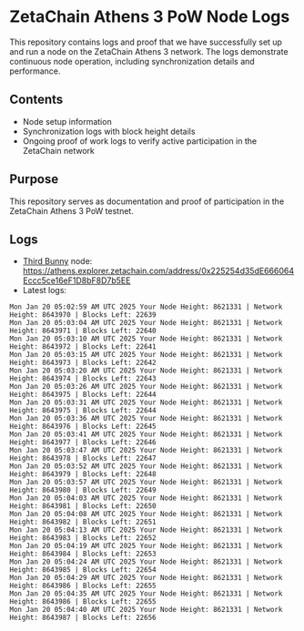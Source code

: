 # ZetaChain Athens 3 PoW Node Logs
This repository contains logs and proof that we have successfully set up and run a node on the ZetaChain Athens 3 network. The logs demonstrate continuous node operation, including synchronization details and performance.

## Contents
- Node setup information
- Synchronization logs with block height details
- Ongoing proof of work logs to verify active participation in the ZetaChain network

## Purpose
This repository serves as documentation and proof of participation in the ZetaChain Athens 3 PoW testnet.

## Logs

- [Third Bunny](https://thirdbunny.xyz/) node: https://athens.explorer.zetachain.com/address/0x225254d35dE666064Eccc5ce16eF1D8bF8D7b5EE
- Latest logs:
```
Mon Jan 20 05:02:59 AM UTC 2025 Your Node Height: 8621331 | Network Height: 8643970 | Blocks Left: 22639
Mon Jan 20 05:03:04 AM UTC 2025 Your Node Height: 8621331 | Network Height: 8643971 | Blocks Left: 22640
Mon Jan 20 05:03:10 AM UTC 2025 Your Node Height: 8621331 | Network Height: 8643972 | Blocks Left: 22641
Mon Jan 20 05:03:15 AM UTC 2025 Your Node Height: 8621331 | Network Height: 8643973 | Blocks Left: 22642
Mon Jan 20 05:03:20 AM UTC 2025 Your Node Height: 8621331 | Network Height: 8643974 | Blocks Left: 22643
Mon Jan 20 05:03:26 AM UTC 2025 Your Node Height: 8621331 | Network Height: 8643975 | Blocks Left: 22644
Mon Jan 20 05:03:31 AM UTC 2025 Your Node Height: 8621331 | Network Height: 8643975 | Blocks Left: 22644
Mon Jan 20 05:03:36 AM UTC 2025 Your Node Height: 8621331 | Network Height: 8643976 | Blocks Left: 22645
Mon Jan 20 05:03:41 AM UTC 2025 Your Node Height: 8621331 | Network Height: 8643977 | Blocks Left: 22646
Mon Jan 20 05:03:47 AM UTC 2025 Your Node Height: 8621331 | Network Height: 8643978 | Blocks Left: 22647
Mon Jan 20 05:03:52 AM UTC 2025 Your Node Height: 8621331 | Network Height: 8643979 | Blocks Left: 22648
Mon Jan 20 05:03:57 AM UTC 2025 Your Node Height: 8621331 | Network Height: 8643980 | Blocks Left: 22649
Mon Jan 20 05:04:03 AM UTC 2025 Your Node Height: 8621331 | Network Height: 8643981 | Blocks Left: 22650
Mon Jan 20 05:04:08 AM UTC 2025 Your Node Height: 8621331 | Network Height: 8643982 | Blocks Left: 22651
Mon Jan 20 05:04:13 AM UTC 2025 Your Node Height: 8621331 | Network Height: 8643983 | Blocks Left: 22652
Mon Jan 20 05:04:19 AM UTC 2025 Your Node Height: 8621331 | Network Height: 8643984 | Blocks Left: 22653
Mon Jan 20 05:04:24 AM UTC 2025 Your Node Height: 8621331 | Network Height: 8643985 | Blocks Left: 22654
Mon Jan 20 05:04:29 AM UTC 2025 Your Node Height: 8621331 | Network Height: 8643986 | Blocks Left: 22655
Mon Jan 20 05:04:35 AM UTC 2025 Your Node Height: 8621331 | Network Height: 8643986 | Blocks Left: 22655
Mon Jan 20 05:04:40 AM UTC 2025 Your Node Height: 8621331 | Network Height: 8643987 | Blocks Left: 22656
```
